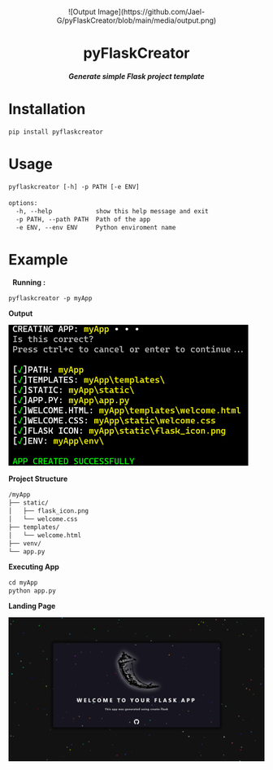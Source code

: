 <p align="center">
![Output Image](https://github.com/Jael-G/pyFlaskCreator/blob/main/media/output.png)
</p>


<h1 align="center">pyFlaskCreator </h1>
<h5 align="center">Generate simple Flask project template</h5>

# Installation

```
pip install pyflaskcreator
```

# Usage

```
pyflaskcreator [-h] -p PATH [-e ENV]

options:
  -h, --help            show this help message and exit
  -p PATH, --path PATH  Path of the app
  -e ENV, --env ENV     Python enviroment name
```
# Example
&nbsp;
**Running :** 
```
pyflaskcreator -p myApp
```

**Output**

![Output Image](https://github.com/Jael-G/pyFlaskCreator/blob/main/media/output.png)


**Project Structure**

```
/myApp
├── static/
│   ├── flask_icon.png
│   └── welcome.css
├── templates/
│   └── welcome.html
├── venv/
└── app.py
```

**Executing App**
```
cd myApp
python app.py
```

**Landing Page**

![Output Image](https://github.com/Jael-G/pyFlaskCreator/blob/main/media/landing_page.png)
